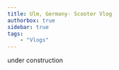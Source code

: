 ```yaml
---
title: Ulm, Germany- Scooter Vlog
authorbox: true
sidebar: true
tags:
    - "Vlogs"
---
```


under construction